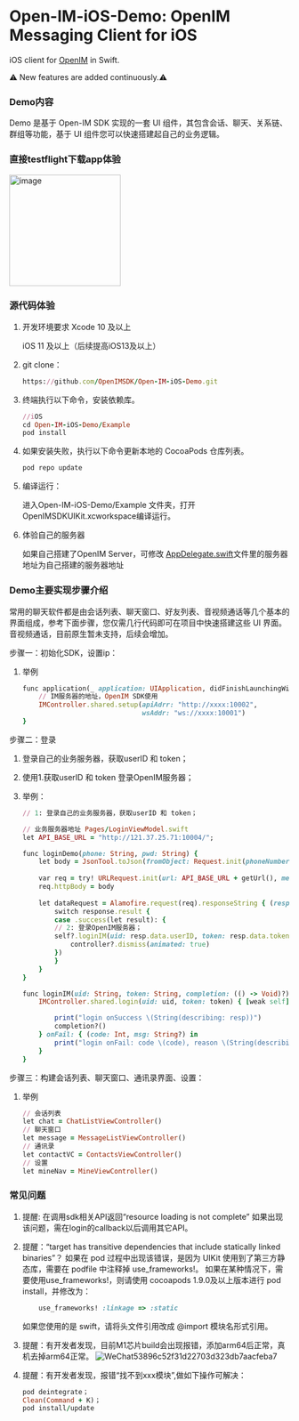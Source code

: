 # Open-IM-iOS-Demo: OpenIM Messaging Client for iOS

iOS client for [OpenIM](https://github.com/OpenIMSDK/Open-IM-Server) in Swift.


⚠️ New features are added continuously.⚠️

### Demo内容
Demo 是基于 Open-IM SDK 实现的一套 UI 组件，其包含会话、聊天、关系链、群组等功能，基于 UI 组件您可以快速搭建起自己的业务逻辑。

### 直接testflight下载app体验

<img src="../../images/ios_native.png" alt="image" style="width: 200px; " />

### 源代码体验

1. 开发环境要求
    Xcode 10 及以上
    
    iOS 11 及以上（后续提高iOS13及以上）

2. git clone：
    ```ruby
    https://github.com/OpenIMSDK/Open-IM-iOS-Demo.git
    ```

3. 终端执行以下命令，安装依赖库。

    ```ruby
    //iOS
    cd Open-IM-iOS-Demo/Example
    pod install
    ```
4. 如果安装失败，执行以下命令更新本地的 CocoaPods 仓库列表。
    ```ruby
    pod repo update
    ```
5. 编译运行：

    进入Open-IM-iOS-Demo/Example 文件夹，打开OpenIMSDKUIKit.xcworkspace编译运行。
    
6. 体验自己的服务器
 
    如果自己搭建了OpenIM Server，可修改 [AppDelegate.swift](https://github.com/OpenIMSDK/Open-IM-iOS-Demo/blob/main/Example/OpenIMSDKUIKit/AppDelegate.swift)文件里的服务器地址为自己搭建的服务器地址
    
### Demo主要实现步骤介绍

常用的聊天软件都是由会话列表、聊天窗口、好友列表、音视频通话等几个基本的界面组成，参考下面步骤，您仅需几行代码即可在项目中快速搭建这些 UI 界面。
音视频通话，目前原生暂未支持，后续会增加。
    
步骤一：初始化SDK，设置ip：
1. 举例
    ```ruby
    func application(_ application: UIApplication, didFinishLaunchingWithOptions launchOptions: [UIApplication.LaunchOptionsKey: Any]?) -> Bool {
        // IM服务器的地址，OpenIM SDK使用
        IMController.shared.setup(apiAdrr: "http://xxxx:10002",
                                  wsAddr: "ws://xxxx:10001")
    }
    ```

步骤二：登录
1. 登录自己的业务服务器，获取userID 和 token；
2. 使用1.获取userID 和 token 登录OpenIM服务器；
3. 举例：
    ```ruby
    // 1: 登录自己的业务服务器，获取userID 和 token；
    
    // 业务服务器地址 Pages/LoginViewModel.swift
    let API_BASE_URL = "http://121.37.25.71:10004/";

    func loginDemo(phone: String, pwd: String) {
        let body = JsonTool.toJson(fromObject: Request.init(phoneNumber: phone, pwd: pwd)).data(using: .utf8)
        
        var req = try! URLRequest.init(url: API_BASE_URL + getUrl(), method: .post)
        req.httpBody = body
        
        let dataRequest = Alamofire.request(req).responseString { (response: DataResponse<String>) in
            switch response.result {
            case .success(let result): {
            // 2: 登录OpenIM服务器；
            self?.loginIM(uid: resp.data.userID, token: resp.data.token, completion: { [weak controller] in
                controller?.dismiss(animated: true)
            })
            }
        }
    }
    ```
        
    ```ruby
    func loginIM(uid: String, token: String, completion: (() -> Void)?) {
        IMController.shared.login(uid: uid, token: token) { [weak self] (resp: String?) in

            print("login onSuccess \(String(describing: resp))")
            completion?()
        } onFail: { (code: Int, msg: String?) in
            print("login onFail: code \(code), reason \(String(describing: msg))")
        }
    }
    ```
    
步骤三：构建会话列表、聊天窗口、通讯录界面、设置：
1. 举例
    ```ruby
    // 会话列表
    let chat = ChatListViewController()
    // 聊天窗口
    let message = MessageListViewController()
    // 通讯录
    let contactVC = ContactsViewController()
    // 设置
    let mineNav = MineViewController()        
    ```


### 常见问题

1. 提醒: 在调用sdk相关API返回“resource loading is not complete”
    如果出现该问题，需在login的callback以后调用其它API。

2. 提醒：“target has transitive dependencies that include statically linked binaries”？
    如果在 pod 过程中出现该错误，是因为 UIKit 使用到了第三方静态库，需要在 podfile 中注释掉 use_frameworks!。
    如果在某种情况下，需要使用use_frameworks!，则请使用 cocoapods 1.9.0及以上版本进行 pod install，并修改为：
    ```ruby
        use_frameworks! :linkage => :static
    ```
    如果您使用的是 swift，请将头文件引用改成 @import 模块名形式引用。
3. 提醒：有开发者发现，目前M1芯片build会出现报错，添加arm64后正常，真机去掉arm64正常。
![WeChat53896c52f31d22703d323db7aacfeba7](https://user-images.githubusercontent.com/99468005/177078181-7c7614b6-4282-4f1f-bf4a-e7af105ec4b6.png)
4. 提醒：有开发者发现，报错“找不到xxx模块”,做如下操作可解决：
    ```ruby
    pod deintegrate；
    Clean(Command + K)；
    pod install/update
    ```

